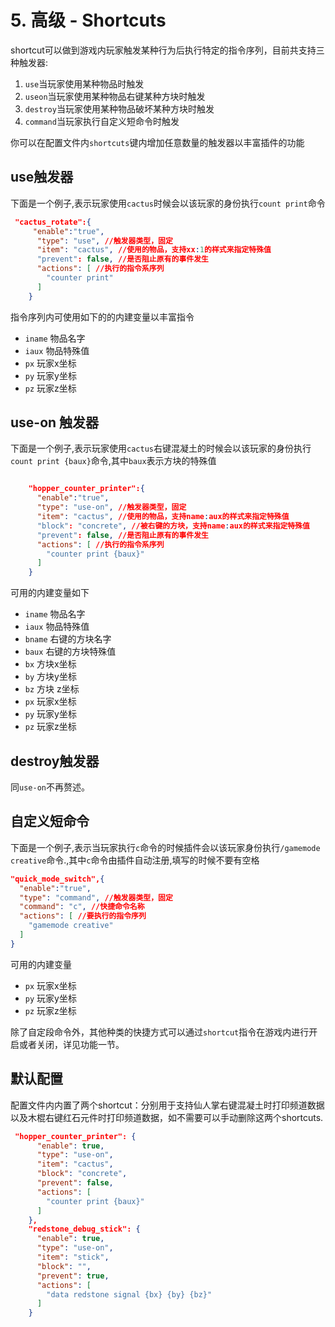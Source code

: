 # 5. 高级 - Shortcuts

shortcut可以做到游戏内玩家触发某种行为后执行特定的指令序列，目前共支持三种触发器:

1. `use`当玩家使用某种物品时触发
2. `useon`当玩家使用某种物品右键某种方块时触发
3. `destroy`当玩家使用某种物品破坏某种方块时触发
4. `command`当玩家执行自定义短命令时触发

你可以在配置文件内`shortcuts`键内增加任意数量的触发器以丰富插件的功能

## use触发器

下面是一个例子,表示玩家使用`cactus`时候会以该玩家的身份执行`count print`命令

```json
 "cactus_rotate":{
     "enable":"true",
      "type": "use", //触发器类型，固定
      "item": "cactus", //使用的物品，支持xx:1的样式来指定特殊值
      "prevent": false, //是否阻止原有的事件发生
      "actions": [ //执行的指令系序列
        "counter print"
      ]
    }
```

指令序列内可使用如下的的内建变量以丰富指令

- `iname` 物品名字
- `iaux` 物品特殊值
- `px` 玩家x坐标
- `py` 玩家y坐标
- `pz` 玩家z坐标

## use-on 触发器

下面是一个例子,表示玩家使用`cactus`右键混凝土的时候会以该玩家的身份执行`count print {baux}`命令,其中`baux`表示方块的特殊值

```json

    "hopper_counter_printer":{
      "enable":"true",
      "type": "use-on", //触发器类型，固定
      "item": "cactus", //使用的物品，支持name:aux的样式来指定特殊值
      "block": "concrete", //被右键的方块，支持name:aux的样式来指定特殊值
      "prevent": false, //是否阻止原有的事件发生
      "actions": [ //执行的指令系序列
        "counter print {baux}"
      ]
    }
```

可用的内建变量如下

- `iname` 物品名字
- `iaux` 物品特殊值
- `bname` 右键的方块名字
- `baux` 右键的方块特殊值
- `bx` 方块x坐标
- `by` 方块y坐标
- `bz` 方块 z坐标
- `px` 玩家x坐标
- `py` 玩家y坐标
- `pz` 玩家z坐标

## destroy触发器

同`use-on`不再赘述。

## 自定义短命令


下面是一个例子,表示当玩家执行`c`命令的时候插件会以该玩家身份执行`/gamemode creative`命令.,其中`c`命令由插件自动注册,填写的时候不要有空格

```json
"quick_mode_switch",{
  "enable":"true",
  "type": "command", //触发器类型，固定
  "command": "c", //快捷命令名称
  "actions": [ //要执行的指令序列
    "gamemode creative"
  ]
}
```

可用的内建变量

- `px` 玩家x坐标
- `py` 玩家y坐标
- `pz` 玩家z坐标

除了自定段命令外，其他种类的快捷方式可以通过`shortcut`指令在游戏内进行开启或者关闭，详见功能一节。

## 默认配置


配置文件内内置了两个shortcut：分别用于支持仙人掌右键混凝土时打印频道数据以及木棍右键红石元件时打印频道数据，如不需要可以手动删除这两个shortcuts.

```json
 "hopper_counter_printer": {
      "enable": true,
      "type": "use-on",
      "item": "cactus",
      "block": "concrete",
      "prevent": false,
      "actions": [
        "counter print {baux}"
      ]
    },
    "redstone_debug_stick": {
      "enable": true,
      "type": "use-on",
      "item": "stick",
      "block": "",
      "prevent": true,
      "actions": [
        "data redstone signal {bx} {by} {bz}"
      ]
    }
```


